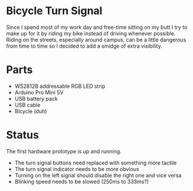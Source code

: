 # Bicycle Turn Signal 
Since I spend most of my work day and free-time sitting on my butt I try to make up for it by riding my bike instead of driving whenever possible. Riding on the streets, especially around campus, can be a little dangerous from time to time so I decided to add a smidge of extra visibility.


# Parts
- WS2812B addressable RGB LED strip
- Arduino Pro Mini 5V
- USB battery pack
- USB cable
- Bicycle (duh)

# Status
The first hardware prototype is up and running.
- The turn signal buttons need replaced with something more tactile
- The turn signal indicator needs to be more obvious
- Turning on the left signal should disable the right one and vice versa
- Blinking speed needs to be slowed (250ms to 333ms?)
